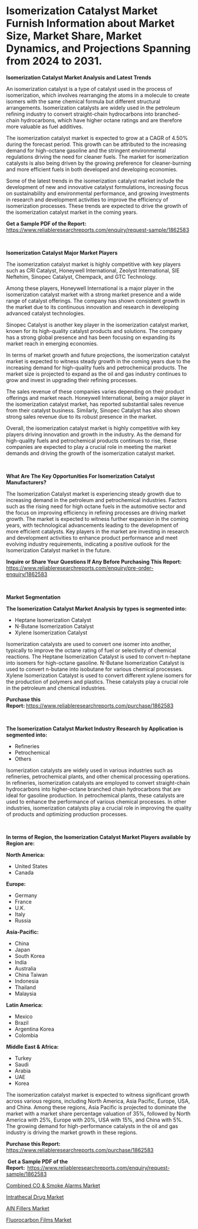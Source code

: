 <p><h1>Isomerization Catalyst Market Furnish Information about Market Size, Market Share, Market Dynamics, and Projections Spanning from 2024 to 2031.</h1></p><p><strong>Isomerization Catalyst Market Analysis and Latest Trends</strong></p>
<p><p>An isomerization catalyst is a type of catalyst used in the process of isomerization, which involves rearranging the atoms in a molecule to create isomers with the same chemical formula but different structural arrangements. Isomerization catalysts are widely used in the petroleum refining industry to convert straight-chain hydrocarbons into branched-chain hydrocarbons, which have higher octane ratings and are therefore more valuable as fuel additives.</p><p>The isomerization catalyst market is expected to grow at a CAGR of 4.50% during the forecast period. This growth can be attributed to the increasing demand for high-octane gasoline and the stringent environmental regulations driving the need for cleaner fuels. The market for isomerization catalysts is also being driven by the growing preference for cleaner-burning and more efficient fuels in both developed and developing economies.</p><p>Some of the latest trends in the isomerization catalyst market include the development of new and innovative catalyst formulations, increasing focus on sustainability and environmental performance, and growing investments in research and development activities to improve the efficiency of isomerization processes. These trends are expected to drive the growth of the isomerization catalyst market in the coming years.</p></p>
<p><strong>Get a Sample PDF of the Report:&nbsp;</strong> <a href="https://www.reliableresearchreports.com/enquiry/request-sample/1862583">https://www.reliableresearchreports.com/enquiry/request-sample/1862583</a></p>
<p>&nbsp;</p>
<p><strong>Isomerization Catalyst Major Market Players</strong></p>
<p><p>The isomerization catalyst market is highly competitive with key players such as CRI Catalyst, Honeywell International, Zeolyst International, SIE Neftehim, Sinopec Catalyst, Chempack, and GTC Technology.</p><p>Among these players, Honeywell International is a major player in the isomerization catalyst market with a strong market presence and a wide range of catalyst offerings. The company has shown consistent growth in the market due to its continuous innovation and research in developing advanced catalyst technologies.</p><p>Sinopec Catalyst is another key player in the isomerization catalyst market, known for its high-quality catalyst products and solutions. The company has a strong global presence and has been focusing on expanding its market reach in emerging economies.</p><p>In terms of market growth and future projections, the isomerization catalyst market is expected to witness steady growth in the coming years due to the increasing demand for high-quality fuels and petrochemical products. The market size is projected to expand as the oil and gas industry continues to grow and invest in upgrading their refining processes.</p><p>The sales revenue of these companies varies depending on their product offerings and market reach. Honeywell International, being a major player in the isomerization catalyst market, has reported substantial sales revenue from their catalyst business. Similarly, Sinopec Catalyst has also shown strong sales revenue due to its robust presence in the market.</p><p>Overall, the isomerization catalyst market is highly competitive with key players driving innovation and growth in the industry. As the demand for high-quality fuels and petrochemical products continues to rise, these companies are expected to play a crucial role in meeting the market demands and driving the growth of the isomerization catalyst market.</p></p>
<p>&nbsp;</p>
<p><strong>What Are The Key Opportunities For Isomerization Catalyst Manufacturers?</strong></p>
<p><p>The Isomerization Catalyst market is experiencing steady growth due to increasing demand in the petroleum and petrochemical industries. Factors such as the rising need for high octane fuels in the automotive sector and the focus on improving efficiency in refining processes are driving market growth. The market is expected to witness further expansion in the coming years, with technological advancements leading to the development of more efficient catalysts. Key players in the market are investing in research and development activities to enhance product performance and meet evolving industry requirements, indicating a positive outlook for the Isomerization Catalyst market in the future.</p></p>
<p><strong>Inquire or Share Your Questions If Any Before Purchasing This Report:</strong> <a href="https://www.reliableresearchreports.com/enquiry/pre-order-enquiry/1862583">https://www.reliableresearchreports.com/enquiry/pre-order-enquiry/1862583</a></p>
<p>&nbsp;</p>
<p><strong>Market Segmentation</strong></p>
<p><strong>The Isomerization Catalyst Market Analysis by types is segmented into:</strong></p>
<p><ul><li>Heptane Isomerization Catalyst</li><li>N-Butane Isomerization Catalyst</li><li>Xylene Isomerization Catalyst</li></ul></p>
<p><p>Isomerization catalysts are used to convert one isomer into another, typically to improve the octane rating of fuel or selectivity of chemical reactions. The Heptane Isomerization Catalyst is used to convert n-heptane into isomers for high-octane gasoline. N-Butane Isomerization Catalyst is used to convert n-butane into isobutane for various chemical processes. Xylene Isomerization Catalyst is used to convert different xylene isomers for the production of polymers and plastics. These catalysts play a crucial role in the petroleum and chemical industries.</p></p>
<p><strong>Purchase this Report:&nbsp;</strong><a href="https://www.reliableresearchreports.com/purchase/1862583">https://www.reliableresearchreports.com/purchase/1862583</a></p>
<p>&nbsp;</p>
<p><strong>The Isomerization Catalyst Market Industry Research by Application is segmented into:</strong></p>
<p><ul><li>Refineries</li><li>Petrochemical</li><li>Others</li></ul></p>
<p><p>Isomerization catalysts are widely used in various industries such as refineries, petrochemical plants, and other chemical processing operations. In refineries, isomerization catalysts are employed to convert straight-chain hydrocarbons into higher-octane branched chain hydrocarbons that are ideal for gasoline production. In petrochemical plants, these catalysts are used to enhance the performance of various chemical processes. In other industries, isomerization catalysts play a crucial role in improving the quality of products and optimizing production processes.</p></p>
<p>&nbsp;</p>
<p><strong>In terms of Region, the Isomerization Catalyst Market Players available by Region are:</strong></p>
<p>
    <p> <strong> North America: </strong>
        <ul>
            <li>United States</li>
            <li>Canada</li>
        </ul>
        </p> 
    <p> <strong> Europe: </strong>
        <ul>
            <li>Germany</li>
            <li>France</li>
            <li>U.K.</li>
            <li>Italy</li>
            <li>Russia</li>
        </ul>
        </p> 
    <p> <strong> Asia-Pacific: </strong>
        <ul>
            <li>China</li>
            <li>Japan</li>
            <li>South Korea</li>
            <li>India</li>
            <li>Australia</li>
            <li>China Taiwan</li>
            <li>Indonesia</li>
            <li>Thailand</li>
            <li>Malaysia</li>
        </ul>
        </p> 
    <p> <strong> Latin America: </strong>
        <ul>
            <li>Mexico</li>
            <li>Brazil</li>
            <li>Argentina Korea</li>
            <li>Colombia</li>
        </ul>
        </p> 
    <p> <strong> Middle East & Africa: </strong>
        <ul>
            <li>Turkey</li>
            <li>Saudi</li>
            <li>Arabia</li>
            <li>UAE</li>
            <li>Korea</li>
        </ul>
    </p>
    </p>
<p><p>The isomerization catalyst market is expected to witness significant growth across various regions, including North America, Asia Pacific, Europe, USA, and China. Among these regions, Asia Pacific is projected to dominate the market with a market share percentage valuation of 35%, followed by North America with 25%, Europe with 20%, USA with 15%, and China with 5%. The growing demand for high-performance catalysts in the oil and gas industry is driving the market growth in these regions.</p></p>
<p><strong>Purchase this Report: </strong><a href="https://www.reliableresearchreports.com/purchase/1862583">https://www.reliableresearchreports.com/purchase/1862583</a></p>
<p>&nbsp;<strong>Get a Sample PDF of the Report:&nbsp;&nbsp;</strong><a href="https://www.reliableresearchreports.com/enquiry/request-sample/1862583">https://www.reliableresearchreports.com/enquiry/request-sample/1862583</a></p>
<p><strong></strong></p>
<p><p><a href="https://view.publitas.com/reportprime-1/combined-co-smoke-alarms-market-challenges-opportunities-and-growth-drivers-and-major-market-players-forecasted-for-period-from-2023-2030/">Combined CO & Smoke Alarms Market</a></p><p><a href="https://view.publitas.com/reportprime-1/intrathecal-drug-market-offers-provide-insightful-data-for-the-time-period-from-2023-to-2030-and-also-provide-analysis-based-on-application-type-and-region/">Intrathecal Drug Market</a></p><p><a href="https://view.publitas.com/reportprime-1/aln-fillers-market-research-report-unlocks-analysis-on-the-market-financial-status-market-size-and-market-revenue-upto-2030/">AlN Fillers Market</a></p><p><a href="https://gentle-editor-9db.notion.site/Fluorocarbon-Films-Market-Offers-Provide-Insightful-Data-for-the-Time-Period-from-2024-to-2031-and-a-dc5310e46e934ff9a51ab47cb4d22057">Fluorocarbon Films Market</a></p></p>
